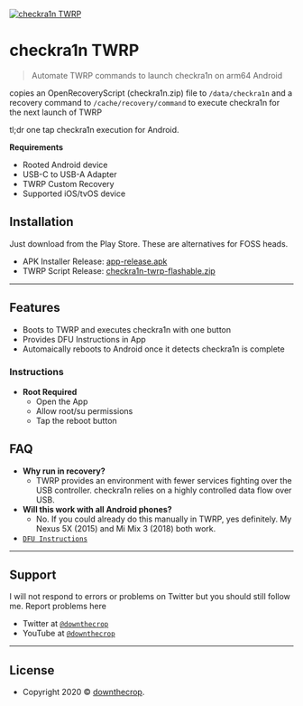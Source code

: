 <a href="https://downthecrop.xyz/"><img src="https://github.com/downthecrop/checkra1n-twrp/raw/master/app/src/main/res/mipmap-xxxhdpi/ic_launcher_cr.png" title="checkra1n TWRP" alt="checkra1n TWRP"></a>

# checkra1n TWRP

> Automate TWRP commands to launch checkra1n on arm64 Android

copies an OpenRecoveryScript (checkra1n.zip) file to `/data/checkra1n` and a recovery command to `/cache/recovery/command` to execute checkra1n for the next launch of TWRP

tl;dr one tap checkra1n execution for Android.


**Requirements**

- Rooted Android device
- USB-C to USB-A Adapter
- TWRP Custom Recovery
- Supported iOS/tvOS device

## Installation

Just download from the Play Store. These are alternatives for FOSS heads.

- APK Installer Release: <a href="https://github.com/downthecrop/checkra1n-twrp/raw/master/app/release/app-release.apk">app-release.apk</a>
- TWRP Script Release: <a href="https://github.com/downthecrop/checkra1n-twrp/releases/latest">checkra1n-twrp-flashable.zip</a>

---

## Features

- Boots to TWRP and executes checkra1n with one button
- Provides DFU Instructions in App
- Automaically reboots to Android once it detects checkra1n is complete 

### Instructions

- **Root Required**
	- Open the App
	- Allow root/su permissions
	- Tap the reboot button

## FAQ

- **Why run in recovery?**
    - TWRP provides an environment with fewer services fighting over the USB controller. checkra1n relies on a highly controlled data flow over USB.
- **Will this work with all Android phones?**
	- No. If you could already do this manually in TWRP, yes definitely. My Nexus 5X (2015) and Mi Mix 3 (2018) both work.
- <a href="https://help.ifixit.com/article/108-dfu-restore" target="_blank">`DFU Instructions`</a>


---

## Support

I will not respond to errors or problems on Twitter but you should still follow me. Report problems here

- Twitter at <a href="http://twitter.com/downthecrop" target="_blank">`@downthecrop`</a>
- YouTube at <a href="http://youtube.com/downthecrop" target="_blank">`@downthecrop`</a>

---

## License

- Copyright 2020 © <a href="https://downthecrop.xyz/" target="_blank">downthecrop</a>.
